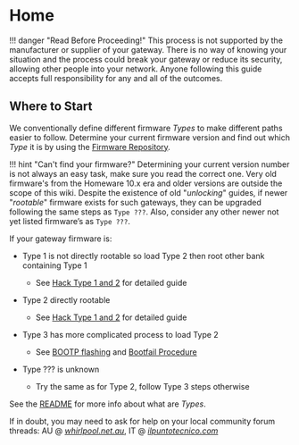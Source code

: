 # Home

!!! danger "Read Before Proceeding!"
    This process is not supported by the manufacturer or supplier of your gateway. There is no way of knowing your situation and the process could break your gateway or reduce its security, allowing other people into your network. Anyone following this guide accepts full responsibility for any and all of the outcomes.

## Where to Start

We conventionally define different firmware *Types* to make different paths easier to follow. Determine your current firmware version and find out which *Type* it is by using the [Firmware Repository](Firmware%20Repository/).

!!! hint "Can't find your firmware?"
    Determining your current version number is not always an easy task, make sure you read the correct one. Very old firmware's from the Homeware 10.x era and older versions are outside the scope of this wiki. Despite the existence of old "*unlocking*" guides, if newer "*rootable*" firmware exists for such gateways, they can be upgraded following the same steps as `Type ???`. Also, consider any other newer not yet listed firmware’s as `Type ???`.

If your gateway firmware is:

- Type 1 is not directly rootable so load Type 2 then root other bank containing Type 1
    - See [Hack Type 1 and 2](Hack%20Type%201&2/) for detailed guide

- Type 2 directly rootable
    - See [Hack Type 1 and 2](Hack%20Type%201&2/) for detailed guide

- Type 3 has more complicated process to load Type 2
    - See [BOOTP flashing](Recovery/#bootp-flashing) and [Bootfail Procedure](Recovery/#bootfail-procedure)

- Type ??? is unknown
    - Try the same as for Type 2, follow Type 3 steps otherwise

See the [README](https://github.com/kevdagoat/hack-technicolor/blob/master/README.md) for more info about what are *Types*.

If in doubt, you may need to ask for help on your local community forum threads: AU @ [*whirlpool.net.au*](https://forums.whirlpool.net.au/thread/9vxxl849), IT @ [*ilpuntotecnico.com*](https://www.ilpuntotecnico.com/forum/index.php/board,9.0.html)
